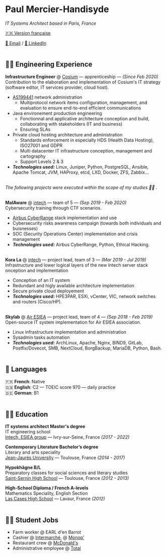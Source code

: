 # Paul Mercier-Handisyde

_IT Systems Architect based in Paris, France_ <br>

[🇫🇷 Version française](https://cv.handisyde.com/fr) <br>

[📧 Email](mailto:hello@handisyde.com) / [🤝 LinkedIn](https://www.linkedin.com/in/handisyde/)
<br><br>

## 👨‍💻 Engineering Experience

**Infrastructure Engineer** @ [Cosium](https://www.cosium.com/cosium-software/) &mdash; apprenticeship &mdash; _(Since Feb 2020)_ <br>
Contribution to the elaboration and implementation of Cosium's IT strategy (software editor, IT services provider, cloud host).
  * [AS199441](https://apps.db.ripe.net/db-web-ui/lookup?source=ripe&key=AS199441&type=aut-num) network administration
    * Multiprotocol network items configuration, management, and evaluation to ensure end-to-end efficient communications
  * Java environement production engineering
    * Fonctionnal and applicative architecture conception and build, collaborating with stakeholders (IT and business)   
    * Ensuring SLAs
  * Private cloud hosting architecture and administration
    * Standards enforcement in especially HDS (Health Data Hosting), ISO27001 and GDPR
    * Multi datacenter IT infrastructure conception, management and cartography
    * Support Levels 2 & 3
  * **_Technologies used:_** Linux, Juniper, Python, PostgreSQL, Ansible, Apache Tomcat, JVM, HAProxy, etcd, LXD, Docker, ZFS, Zabbix...
  <br><br>

_The following projects were executed within the scope of my studies 👨‍🎓 ._
<br><br>

**MalAware** @ [intech](https://www.intechinfo.fr/) &mdash; team of 5 &mdash; _(Sep 2019 - Feb 2020)_<br>
Cybersecurity training through CTF scenarios.
   * [Airbus CyberRange](https://airbus-cyber-security.com/products-and-services/prevent/cyberrange/) stack implementation and use 
   * Cybersecurity risks awareness campaign (towards both individuals and buisnesses)
   * SOC (Security Operations Center) implementation and crisis management
   * **_Technologies used:_** Airbus CyberRange, Python, Ethical Hacking.
   <br><br>

**Kora La** @ [intech](https://www.intechinfo.fr/) &mdash; project lead, team of 3 &mdash; _(Mar 2019 - Jul 2019)_<br>
Infrastructure and lower logical layers of the new Intech server stack onception and implementation
   * Conception of an IT system
   * Redundant and higly available architecture implementation
   * Secure private cloud deployement
   * **_Technologies used:_** HPE3PAR, ESXi, vCenter, VIC, network switches and routers (Cisco/HP).
   <br><br>

**Skylab** @ [Air ESIEA](https://www.esiea.fr/association/air-2-esiea-ivry-sur-seine/) &mdash; project lead, team of 4 &mdash; _(Sep 2018 - Feb 2019)_<br>
Open-source IT system implementation for Air ESIEA association.
   * Linux infrastructure implementation and administration
   * Sysadmin tasks automation
   * **_Technologies used:_** ArchLinux, Apache, Nginx, BIND9, GitLab, Postfix/Dovecot, SMB, NextCloud, BorgBackup, MariaDB, Python, Bash.
   <br><br>

## 💬 Languages

🇫🇷 **French**: Native <br>
🇬🇧 **English**: C2 &mdash; TOEIC score 970 &mdash; daily practice <br>
🇩🇪 **German**: B1
<br><br>

## 👨‍🎓 Education

**IT systems architect Master's degree**<br>
IT engineering school<br>
[Intech, ESIEA group](https://www.intechinfo.fr/) &mdash; Ivry-sur-Seine, France _(2017 - 2022)_ <br>

**Contemporary Literature Bachelor’s degree**<br>
Literary and arts speciality<br>
[Jean-Jaurès University](https://www.univ-tlse2.fr/accueil/formation-insertion/licence-lettres-modernes) &mdash; Toulouse, France _(2014 - 2017)_

**Hypokhâgne B/L**<br>
Preparatory classes for social sciences and literary studies<br>
[Saint-Sernin High School](https://saint-sernin.mon-ent-occitanie.fr/classes-preparatoires-bl-lss/presentation-de-la-filere-bl/) &mdash; Toulouse, France _(2012 - 2013)_

**High-School Diploma / French A-levels**<br>
Mathematics Speciality, English Section<br>
[Las Cases High School](https://las-cases.mon-ent-occitanie.fr/) &mdash; Lavaur, France _(2012)_
<br><br>

## 👨‍🔧 Student Jobs

* Farm worker @ EARL d'en Barrot
* Cashier @ [Intermarché](https://www.intermarche.com), @ [Monop'](https://www.monoprix.fr)
* Restaurant crew @ [McDonald's](https://www.mcdonalds.com)
* Administrative employee @ [Total](https://www.totalenergies.com)
  <br><br>
